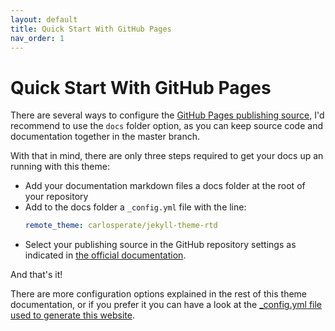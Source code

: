 ```yaml
---
layout: default
title: Quick Start With GitHub Pages
nav_order: 1
---
```


# Quick Start With GitHub Pages

There are several ways to configure the
[GitHub Pages publishing source](https://help.github.com/en/github/working-with-github-pages/configuring-a-publishing-source-for-your-github-pages-site),
I'd recommend to use the `docs` folder option, as you can keep source code
and documentation together in the master branch.

With that in mind, there are only three steps required to get your docs up an
running with this theme:
- Add your documentation markdown files a docs folder at the root of your
  repository
- Add to the docs folder a `_config.yml` file with the line:
  ```yml
  remote_theme: carlosperate/jekyll-theme-rtd
  ```
- Select your publishing source in the GitHub repository settings as indicated
  in [the official documentation](https://help.github.com/en/github/working-with-github-pages/configuring-a-publishing-source-for-your-github-pages-site).

And that's it!

There are more configuration options explained in the rest of this theme
documentation, or if you prefer it you can have a look at the
[_config.yml file used to generate this website](docs/_config.yml).
